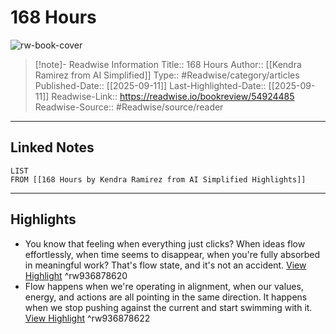 # 168 Hours

![rw-book-cover](https://readwise-assets.s3.amazonaws.com/static/images/article2.74d541386bbf.png)
<br>
>[!note]- Readwise Information
>Title:: 168 Hours
>Author:: [[Kendra Ramirez from AI Simplified]]
>Type:: #Readwise/category/articles
>Published-Date:: [[2025-09-11]]
>Last-Highlighted-Date:: [[2025-09-11]]
>Readwise-Link:: https://readwise.io/bookreview/54924485
>Readwise-Source:: #Readwise/source/reader
--- 

## Linked Notes
```dataview
LIST
FROM [[168 Hours by Kendra Ramirez from AI Simplified Highlights]]
```

---

## Highlights
- You know that feeling when everything just clicks? When ideas flow effortlessly, when time seems to disappear, when you're fully absorbed in meaningful work? That's flow state, and it's not an accident. [View Highlight](https://readwise.io/open/936878620) ^rw936878620
- Flow happens when we're operating in alignment, when our values, energy, and actions are all pointing in the same direction. It happens when we stop pushing against the current and start swimming with it. [View Highlight](https://readwise.io/open/936878622) ^rw936878622
